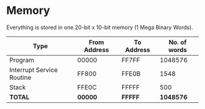 # Memory

Everything is stored in one 20-bit x 10-bit memory (1 Mega Binary Words).

| Type | From Address | To Address | No. of words |
|---|---|---|---|
| Program | 00000 | FF7FF | 1048576 |
| Interrupt Service Routine | FF800 | FFE0B | 1548 |
| Stack | FFE0C | FFFFF | 500 |
| **TOTAL** | **00000** | **FFFFF** | **1048576** |